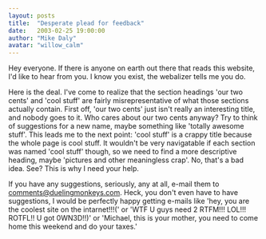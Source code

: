 ```yaml
---
layout: posts
title:  "Desperate plead for feedback"
date:   2003-02-25 19:00:00
author: "Mike Daly"
avatar: "willow_calm"
---
```

Hey everyone. If there is anyone on earth out there that reads this website, I'd like to hear from you. I know you exist, the webalizer tells me you do.

 Here is the deal. I've come to realize that the section headings 'our two cents' and 'cool stuff' are fairly misrepresentative of what those sections actually contain. First off, 'our two cents' just isn't really an interesting title, and nobody goes to it. Who cares about our two cents anyway? Try to think of suggestions for a new name, maybe something like 'totally awesome stuff'. This leads me to the next point: 'cool stuff' is a crappy title because the whole page is cool stuff. It wouldn't be very navigatable if each section was named 'cool stuff' though, so we need to find a more descriptive heading, maybe 'pictures and other meaningless crap'. No, that's a bad idea. See? This is why I need your help.

 If you have any suggestions, seriously, any at all, e-mail them to [comments&#64;duelingmonkeys.com](mailto:comments@duelingmonkeys.com). Heck, you don't even have to have suggestions, I would be perfectly happy getting e-mails like 'hey, you are the coolest site on the intarnet!!!(' or 'WTF U guys need 2 RTFM!!! LOL!!! ROTFL!! U got 0WN3D!!)' or 'Michael, this is your mother, you need to come home this weekend and do your taxes.'